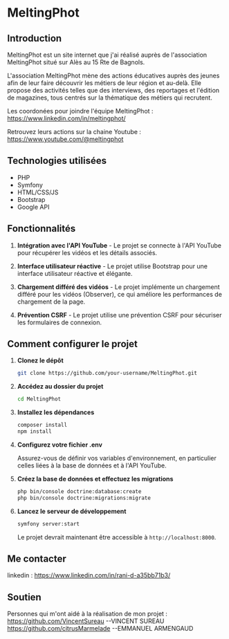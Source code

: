# MeltingPhot

## Introduction

MeltingPhot est un site internet que j'ai réalisé auprès de l'association MeltingPhot situé sur Alès au 15 Rte de Bagnols.

L'association MeltingPhot mène des actions éducatives auprès des jeunes afin de leur faire découvrir les métiers de leur région et au-delà. Elle propose des activités telles que des interviews, des reportages et l'édition de magazines, tous centrés sur la thématique des métiers qui recrutent.

Les coordonées pour joindre l'équipe MeltingPhot :
https://www.linkedin.com/in/meltingphot/

Retrouvez leurs actions sur la chaine Youtube : 
https://www.youtube.com/@meltingphot

## Technologies utilisées

- PHP
- Symfony
- HTML/CSS/JS
- Bootstrap
- Google API

## Fonctionnalités


1. **Intégration avec l'API YouTube** - Le projet se connecte à l'API YouTube pour récupérer les vidéos et les détails associés.

2. **Interface utilisateur réactive** - Le projet utilise Bootstrap pour une interface utilisateur réactive et élégante.

3. **Chargement différé des vidéos** - Le projet implémente un chargement différé pour les vidéos (Observer), ce qui améliore les performances de chargement de la page.

4. **Prévention CSRF** - Le projet utilise une prévention CSRF pour sécuriser les formulaires de connexion.

## Comment configurer le projet

1. **Clonez le dépôt**

    ```sh
    git clone https://github.com/your-username/MeltingPhot.git
    ```

2. **Accédez au dossier du projet**

    ```sh
    cd MeltingPhot
    ```

3. **Installez les dépendances**

    ```sh
    composer install
    npm install
    ```

4. **Configurez votre fichier .env**

    Assurez-vous de définir vos variables d'environnement, en particulier celles liées à la base de données et à l'API YouTube.

5. **Créez la base de données et effectuez les migrations**

    ```sh
    php bin/console doctrine:database:create
    php bin/console doctrine:migrations:migrate
    ```

6. **Lancez le serveur de développement**

    ```sh
    symfony server:start
    ```

    Le projet devrait maintenant être accessible à `http://localhost:8000`.

## Me contacter
linkedin : https://www.linkedin.com/in/rani-d-a35bb71b3/

## Soutien
Personnes qui m'ont aidé à la réalisation de mon projet :
https://github.com/VincentSureau --VINCENT SUREAU
https://github.com/citrusMarmelade --EMMANUEL ARMENGAUD


